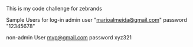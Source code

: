 This is my code challenge for zebrands

Sample Users for log-in
admin user
"marioalmeida@gmail.com"
password
"12345678"

non-admin User
mvp@gmail.com
password
xyz321

